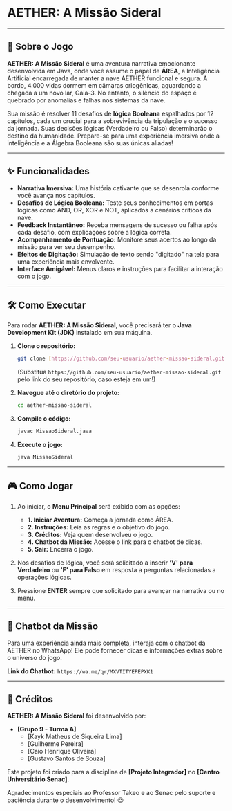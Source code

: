 # AETHER: A Missão Sideral

---

## 🚀 Sobre o Jogo

**AETHER: A Missão Sideral** é uma aventura narrativa emocionante desenvolvida em Java, onde você assume o papel de **ÁREA**, a Inteligência Artificial encarregada de manter a nave AETHER funcional e segura. A bordo, 4.000 vidas dormem em câmaras criogênicas, aguardando a chegada a um novo lar, Gaia-3. No entanto, o silêncio do espaço é quebrado por anomalias e falhas nos sistemas da nave.

Sua missão é resolver 11 desafios de **lógica Booleana** espalhados por 12 capítulos, cada um crucial para a sobrevivência da tripulação e o sucesso da jornada. Suas decisões lógicas (Verdadeiro ou Falso) determinarão o destino da humanidade. Prepare-se para uma experiência imersiva onde a inteligência e a Álgebra Booleana são suas únicas aliadas!

---

## ✨ Funcionalidades

* **Narrativa Imersiva:** Uma história cativante que se desenrola conforme você avança nos capítulos.
* **Desafios de Lógica Booleana:** Teste seus conhecimentos em portas lógicas como AND, OR, XOR e NOT, aplicados a cenários críticos da nave.
* **Feedback Instantâneo:** Receba mensagens de sucesso ou falha após cada desafio, com explicações sobre a lógica correta.
* **Acompanhamento de Pontuação:** Monitore seus acertos ao longo da missão para ver seu desempenho.
* **Efeitos de Digitação:** Simulação de texto sendo "digitado" na tela para uma experiência mais envolvente.
* **Interface Amigável:** Menus claros e instruções para facilitar a interação com o jogo.

---

## 🛠️ Como Executar

Para rodar **AETHER: A Missão Sideral**, você precisará ter o **Java Development Kit (JDK)** instalado em sua máquina.

1.  **Clone o repositório:**
    ```bash
    git clone [https://github.com/seu-usuario/aether-missao-sideral.git](https://github.com/seu-usuario/aether-missao-sideral.git)
    ```
    (Substitua `https://github.com/seu-usuario/aether-missao-sideral.git` pelo link do seu repositório, caso esteja em um!)

2.  **Navegue até o diretório do projeto:**
    ```bash
    cd aether-missao-sideral
    ```

3.  **Compile o código:**
    ```bash
    javac MissaoSideral.java
    ```

4.  **Execute o jogo:**
    ```bash
    java MissaoSideral
    ```

---

## 🎮 Como Jogar

1.  Ao iniciar, o **Menu Principal** será exibido com as opções:
    * **1. Iniciar Aventura:** Começa a jornada como ÁREA.
    * **2. Instruções:** Leia as regras e o objetivo do jogo.
    * **3. Créditos:** Veja quem desenvolveu o jogo.
    * **4. Chatbot da Missão:** Acesse o link para o chatbot de dicas.
    * **5. Sair:** Encerra o jogo.

2.  Nos desafios de lógica, você será solicitado a inserir **'V' para Verdadeiro** ou **'F' para Falso** em resposta a perguntas relacionadas a operações lógicas.

3.  Pressione **ENTER** sempre que solicitado para avançar na narrativa ou no menu.

---

## 🔗 Chatbot da Missão

Para uma experiência ainda mais completa, interaja com o chatbot da AETHER no WhatsApp! Ele pode fornecer dicas e informações extras sobre o universo do jogo.

**Link do Chatbot:** `https://wa.me/qr/MXVTITYEPEPXK1`

---

## 👥 Créditos

**AETHER: A Missão Sideral** foi desenvolvido por:

* **[Grupo 9 - Turma A]**
    * [Kayk Matheus de Siqueira Lima]
    * [Guilherme Pereira]
    * [Caio Henrique Oliveira]
    * [Gustavo Santos de Souza]

Este projeto foi criado para a disciplina de **[Projeto Integrador]** no **[Centro Universitário Senac]**.

Agradecimentos especiais ao Professor Takeo e ao Senac pelo suporte e paciência durante o desenvolvimento! 😉



